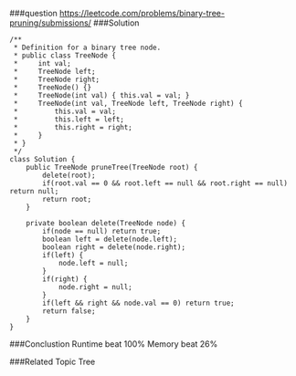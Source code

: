 ###question
https://leetcode.com/problems/binary-tree-pruning/submissions/
###Solution
```
/**
 * Definition for a binary tree node.
 * public class TreeNode {
 *     int val;
 *     TreeNode left;
 *     TreeNode right;
 *     TreeNode() {}
 *     TreeNode(int val) { this.val = val; }
 *     TreeNode(int val, TreeNode left, TreeNode right) {
 *         this.val = val;
 *         this.left = left;
 *         this.right = right;
 *     }
 * }
 */
class Solution {
    public TreeNode pruneTree(TreeNode root) {
        delete(root);
        if(root.val == 0 && root.left == null && root.right == null) return null;
        return root;
    }
    
    private boolean delete(TreeNode node) {
        if(node == null) return true;
        boolean left = delete(node.left);
        boolean right = delete(node.right);
        if(left) {
            node.left = null;
        }
        if(right) {
            node.right = null;
        }
        if(left && right && node.val == 0) return true;
        return false;
    }
}
```

###Conclustion
Runtime beat 100%
Memory beat 26%

###Related Topic
Tree